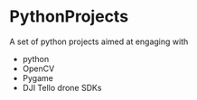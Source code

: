 # PythonProjects
A set of python projects aimed at engaging with
* python
* OpenCV
* Pygame
* DJI Tello drone SDKs
